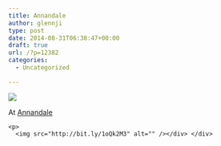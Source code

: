 ```yaml
---
title: Annandale
author: glennji
type: post
date: 2014-08-31T06:38:47+00:00
draft: true
url: /?p=12382
categories:
  - Uncategorized

---
```

<div>
  <img src='https://irs1.4sqi.net/img/general/original/5188625_dnU5lZQtT3Bj-NtXW6Y7Gfk3TtgD2l__A9n9jDCZpH4.jpg' style='max-width:600px;' /></p> 
  
  <div>
    At <a href="http://4sq.com/9jAjg3">Annandale</a></p> 
    
    <p>
      <img src="http://bit.ly/1oQk2M3" alt="" /></div> </div>
